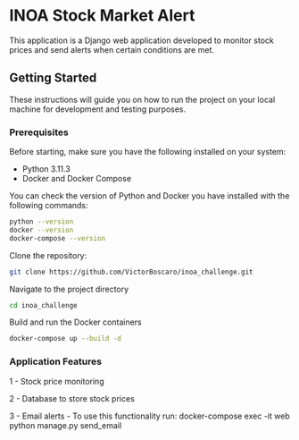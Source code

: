 # INOA Stock Market Alert

This application is a Django web application developed to monitor stock prices and send alerts when certain conditions are met.

## Getting Started

These instructions will guide you on how to run the project on your local machine for development and testing purposes.

### Prerequisites

Before starting, make sure you have the following installed on your system:

- Python 3.11.3
- Docker and Docker Compose

You can check the version of Python and Docker you have installed with the following commands:

```sh
python --version
docker --version
docker-compose --version
```

Clone the repository:
```sh
git clone https://github.com/VictorBoscaro/inoa_challenge.git
```

Navigate to the project directory
```sh
cd inoa_challenge
```

Build and run the Docker containers
```sh
docker-compose up --build -d
```

### Application Features
1 - Stock price monitoring

2 - Database to store stock prices

3 - Email alerts - To use this functionality run: docker-compose exec -it web python manage.py send_email
